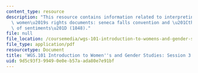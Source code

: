 ```yaml
---
content_type: resource
description: "This resource contains information related to interpreting classic american\
  \ women\u2019s rights documents: seneca falls convention and \u201Cthe declaration\
  \ of sentiments\u201D (1848)."
file: null
file_location: /coursemedia/wgs-101-introduction-to-womens-and-gender-studies-fall-2014/9d5c93f399490e0eb57aada80e7e91bf_MITWGS_101F14_Sess3.pdf
file_type: application/pdf
resourcetype: Document
title: 'WGS.101 Introduction to Women''s and Gender Studies: Session 3 Lecture Outline'
uid: 9d5c93f3-9949-0e0e-b57a-ada80e7e91bf
---
```

